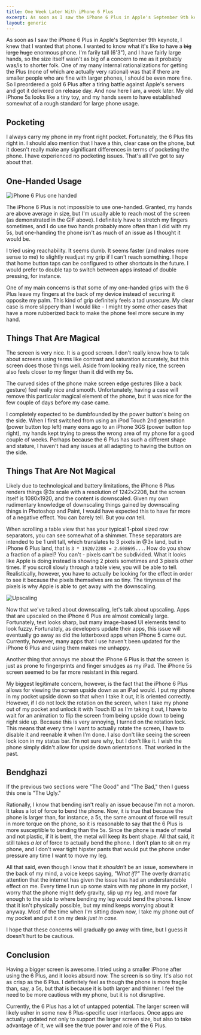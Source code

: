 ```yaml
---
title: One Week Later With iPhone 6 Plus
excerpt: As soon as I saw the iPhone 6 Plus in Apple's September 9th keynote, I knew that I wanted that phone. I wanted to know what it's like to have a <del>big</del> <del>large</del> <del>huge</del> enormous phone. I'm farily tall (6'3"), and I have fairly large hands, so the size itself wasn't as big of a concern to me as it probably was/is to shorter folk. One of my many internal rationalizations for getting the Plus (none of which are actually very rational) was that if there are smaller people who are fine with larger phones, I should be even more fine. So I preordered a gold 6 Plus after a tiring battle against Apple's servers and got it delivered on release day. And now here I am, a week later. My old iPhone 5s looks like a tiny toy, and my hands seem to have established somewhat of a rough standard for large phone usage.
layout: generic
---
```


As soon as I saw the iPhone 6 Plus in Apple's September 9th keynote, I knew that I wanted that phone. I wanted to know what it's like to have a <del>big</del> <del>large</del> <del>huge</del> enormous phone. I'm farily tall (6'3"), and I have fairly large hands, so the size itself wasn't as big of a concern to me as it probably was/is to shorter folk. One of my many internal rationalizations for getting the Plus (none of which are actually very rational) was that
if there are smaller people who are fine with larger phones, I should be even more fine. So I preordered a gold 6 Plus after a tiring battle against Apple's servers and got it delivered on release day. And now here I am, a week later. My old iPhone 5s looks like a tiny toy, and my hands seem to have established somewhat of a rough standard for large phone usage.

## Pocketing

I always carry my phone in my front right pocket. Fortunately, the 6 Plus fits right in. I should also mention that I have a thin, clear case on the phone, but it doesn't really make any significant differences in terms of pocketing the phone. I have experienced no pocketing issues. That's all I've got to say about that.

## One-Handed Usage

![iPhone 6 Plus one handed](http://i.imgur.com/FhCR972.gif)

The iPhone 6 Plus is not impossible to use one-handed. Granted, my hands are above average in size, but I'm usually able to reach most of the screen (as demonstrated in the GIF above). I definitely have to stretch my fingers sometimes, and I do use two hands probably more often than I did with my 5s, but one-handing the phone isn't as much of an issue as I thought it would be.

I tried using reachability. It seems dumb. It seems faster (and makes more sense to me) to slightly readjust my grip if I can't reach something. I hope that home button taps can be configured to other shortcuts in the future. I would prefer to double tap to switch between apps instead of double pressing, for instance.

One of my main concerns is that some of my one-handed grips with the 6 Plus leave my fingers at the back of my device instead of securing it opposite my palm. This kind of grip definitely feels a tad unsecure. My clear case is more slippery than I would like - I might try some other cases that have a more rubberized back to make the phone feel more secure in my hand.

## Things That Are Magical

The screen is very nice. It is a good screen. I don't really know how to talk about screens using terms like contrast and saturation accurately, but this screen does those things well. Aside from looking really nice, the screen also feels closer to my finger than it did with my 5s.

The curved sides of the phone make screen edge gestures (like a back gesture) feel really nice and smooth. Unfortunately, having a case will remove this particular magical element of the phone, but it was nice for the few couple of days before my case came.

I completely expected to be dumbfounded by the power button's being on the side. When I first switched from using an iPod Touch 2nd generation (power button top left) many eons ago to an iPhone 3GS (power button top right), my hands kept trying to press the wrong area of my phone for a good couple of weeks. Perhaps because the 6 Plus has such a different shape and stature, I haven't had any issues at all adapting to having the button on the side.

## Things That Are Not Magical

Likely due to technological and battery limitations, the iPhone 6 Plus renders things @3x scale with a resolution of 1242x2208, but the screen itself is 1080x1920, and the content is downscaled. Given my own rudimentary knowledge of downscaling things gained by downscaling things in Photoshop and Paint, I would have expected this to have far more of a negative effect. You can barely tell. But you *can* tell.

When scrolling a table view that has your typical 1-pixel sized row separators, you can see somewhat of a shimmer. These separators are intended to be 1 unit tall, which translates to 3 pixels in @3x land, but in iPhone 6 Plus land, that is `3 * 1920/2208 = 2.608695...`. How do you show a fraction of a pixel? You can't - pixels can't be subdivided. What it looks like Apple is doing instead is showing 2 pixels sometimes and 3 pixels other times. If you scroll slowly through a table
view, you will be able to tell. Realistically, however, you have to actually be looking for the effect in order to see it because the pixels themselves are so tiny. The tinyness of the pixels is why Apple is able to get away with the downscaling.

![Upscaling](http://i.imgur.com/VY9T01s.jpg)

Now that we've talked about downscaling, let's talk about upscaling. Apps that are upscaled on the iPhone 6 Plus are almost comically large. Fortunately, text looks sharp, but many image-based UI elements tend to look fuzzy. Fortunately, as developers update their apps, this issue will eventually go away as did the letterboxed apps when iPhone 5 came out. Currently, however, many apps that I use haven't been updated for the iPhone 6 Plus and using them makes me unhappy.

Another thing that annoys me about the iPhone 6 Plus is that the screen is just as prone to fingerprints and finger smudges as my iPad. The iPhone 5s screen seemed to be far more resistant in this regard.

My biggest legitimate concern, however, is the fact that the iPhone 6 Plus allows for viewing the screen upside down as an iPad would. I put my phone in my pocket upside down so that when I take it out, it is oriented correctly. However, if I do not lock the rotation on the screen, when I take my phone out of my pocket and unlock it with Touch ID as I'm taking it out, I have to wait for an animation to flip the screen from being upside down to being right side up. Because this is
very annoying, I turned on the rotation lock. This means that every time I want to actually rotate the screen, I have to disable it and reenable it when I'm done. I also don't like seeing the screen lock icon in my status bar. I'm not sure why, but I don't like it. I wish the phone simply didn't allow for upside down orientations. That worked in the past.

## Bendghazi

If the previous two sections were "The Good" and "The Bad," then I guess this one is "The Ugly."

Rationally, I know that bending isn't really an issue because I'm not a moron. It takes a lot of force to bend the phone. Now, it is true that because the phone is larger than, for instance, a 5s, the same amount of force will result in more torque on the phone, so it is reasonable to say that the 6 Plus is more susceptible to bending than the 5s. Since the phone is made of metal and not plastic, if it is bent, the metal will keep its bent shape. All that said, it still takes *a lot*
of force to actually bend the phone. I don't plan to sit on my phone, and I don't wear tight hipster pants that would put the phone under pressure any time I want to move my leg.

All that said, even though I know that it *shouldn't* be an issue, somewhere in the back of my mind, a voice keeps saying, *"What if?"* The overly dramatic attention that the internet has given the issue has had an understandable effect on me. Every time I run up some stairs with my phone in my pocket, I worry that the phone might defy gravity, slip up my leg, and move far enough to the side to where bending my leg would bend the phone. I know that it isn't physically possible,
but my mind keeps worrying about it anyway. Most of the time when I'm sitting down now, I take my phone out of my pocket and put it on my desk *just in case.*

I hope that these concerns will gradually go away with time, but I guess it doesn't hurt to be cautious.

## Conclusion

Having a bigger screen is awesome. I tried using a smaller iPhone after using the 6 Plus, and it looks absurd now. The screen is so tiny. It's also not as crisp as the 6 Plus. I definitely feel as though the phone is more fragile than, say, a 5s, but that is because it is both larger and thinner. I feel the need to be more cautious with my phone, but it is not disruptive.

Currently, the 6 Plus has a lot of untapped potential. The larger screen will likely usher in some new 6 Plus-specific user interfaces. Once apps are actually updated not only to support the larger screen size, but also to take advantage of it, we will see the true power and role of the 6 Plus.
